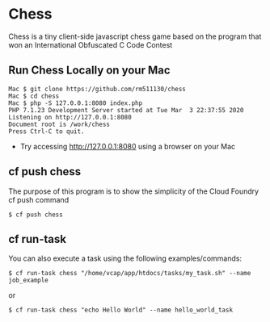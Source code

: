 # Chess
Chess is a tiny client-side javascript chess game based on the program that won an International Obfuscated C Code Contest

## Run Chess Locally on your Mac

```
Mac $ git clone https://github.com/rm511130/chess
Mac $ cd chess
Mac $ php -S 127.0.0.1:8080 index.php
PHP 7.1.23 Development Server started at Tue Mar  3 22:37:55 2020
Listening on http://127.0.0.1:8080
Document root is /work/chess
Press Ctrl-C to quit.
```
- Try accessing http://127.0.0.1:8080 using a browser on your Mac

## cf push chess
The purpose of this program is to show the simplicity of the Cloud Foundry cf push command

````$ cf push chess````

## cf run-task
You can also execute a task using the following examples/commands:

````$ cf run-task chess "/home/vcap/app/htdocs/tasks/my_task.sh" --name job_example````

or

````$ cf run-task chess "echo Hello World" --name hello_world_task````
